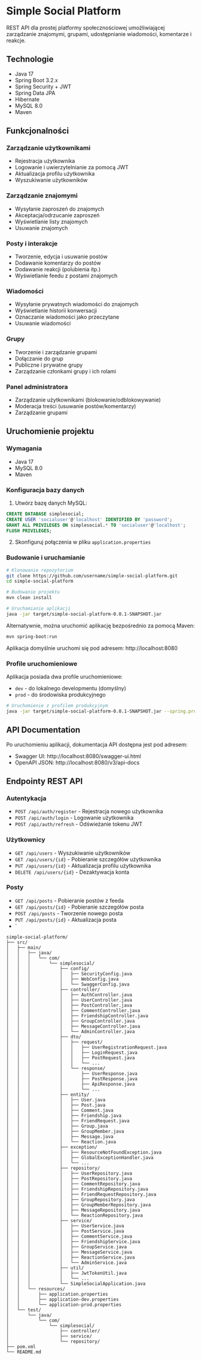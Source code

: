 # Simple Social Platform

REST API dla prostej platformy społecznościowej umożliwiającej zarządzanie znajomymi, grupami, udostępnianie wiadomości, komentarze i reakcje.

## Technologie

- Java 17
- Spring Boot 3.2.x
- Spring Security + JWT
- Spring Data JPA
- Hibernate
- MySQL 8.0
- Maven

## Funkcjonalności

### Zarządzanie użytkownikami
- Rejestracja użytkownika
- Logowanie i uwierzytelnianie za pomocą JWT
- Aktualizacja profilu użytkownika
- Wyszukiwanie użytkowników

### Zarządzanie znajomymi
- Wysyłanie zaproszeń do znajomych
- Akceptacja/odrzucanie zaproszeń
- Wyświetlanie listy znajomych
- Usuwanie znajomych

### Posty i interakcje
- Tworzenie, edycja i usuwanie postów
- Dodawanie komentarzy do postów
- Dodawanie reakcji (polubienia itp.)
- Wyświetlanie feedu z postami znajomych

### Wiadomości
- Wysyłanie prywatnych wiadomości do znajomych
- Wyświetlanie historii konwersacji
- Oznaczanie wiadomości jako przeczytane
- Usuwanie wiadomości

### Grupy
- Tworzenie i zarządzanie grupami
- Dołączanie do grup
- Publiczne i prywatne grupy
- Zarządzanie członkami grupy i ich rolami

### Panel administratora
- Zarządzanie użytkownikami (blokowanie/odblokowywanie)
- Moderacja treści (usuwanie postów/komentarzy)
- Zarządzanie grupami

## Uruchomienie projektu

### Wymagania

- Java 17
- MySQL 8.0
- Maven

### Konfiguracja bazy danych

1. Utwórz bazę danych MySQL:

```sql
CREATE DATABASE simplesocial;
CREATE USER 'socialuser'@'localhost' IDENTIFIED BY 'password';
GRANT ALL PRIVILEGES ON simplesocial.* TO 'socialuser'@'localhost';
FLUSH PRIVILEGES;
```

2. Skonfiguruj połączenia w pliku `application.properties`

### Budowanie i uruchamianie

```bash
# Klonowanie repozytorium
git clone https://github.com/username/simple-social-platform.git
cd simple-social-platform

# Budowanie projektu
mvn clean install

# Uruchamianie aplikacji
java -jar target/simple-social-platform-0.0.1-SNAPSHOT.jar
```

Alternatywnie, można uruchomić aplikację bezpośrednio za pomocą Maven:

```bash
mvn spring-boot:run
```

Aplikacja domyślnie uruchomi się pod adresem: http://localhost:8080

### Profile uruchomieniowe

Aplikacja posiada dwa profile uruchomieniowe:
- `dev` - do lokalnego developmentu (domyślny)
- `prod` - do środowiska produkcyjnego

```bash
# Uruchomienie z profilem produkcyjnym
java -jar target/simple-social-platform-0.0.1-SNAPSHOT.jar --spring.profiles.active=prod
```

## API Documentation

Po uruchomieniu aplikacji, dokumentacja API dostępna jest pod adresem:
- Swagger UI: http://localhost:8080/swagger-ui.html
- OpenAPI JSON: http://localhost:8080/v3/api-docs

## Endpointy REST API

### Autentykacja
- `POST /api/auth/register` - Rejestracja nowego użytkownika
- `POST /api/auth/login` - Logowanie użytkownika
- `POST /api/auth/refresh` - Odświeżanie tokenu JWT

### Użytkownicy
- `GET /api/users` - Wyszukiwanie użytkowników
- `GET /api/users/{id}` - Pobieranie szczegółów użytkownika
- `PUT /api/users/{id}` - Aktualizacja profilu użytkownika
- `DELETE /api/users/{id}` - Dezaktywacja konta

### Posty
- `GET /api/posts` - Pobieranie postów z feeda
- `GET /api/posts/{id}` - Pobieranie szczegółów posta
- `POST /api/posts` - Tworzenie nowego posta
- `PUT /api/posts/{id}` - Aktualizacja posta
- `

```
simple-social-platform/
├── src/
│   ├── main/
│   │   ├── java/
│   │   │   └── com/
│   │   │       └── simplesocial/
│   │   │           ├── config/
│   │   │           │   ├── SecurityConfig.java
│   │   │           │   ├── WebConfig.java
│   │   │           │   └── SwaggerConfig.java
│   │   │           ├── controller/
│   │   │           │   ├── AuthController.java
│   │   │           │   ├── UserController.java
│   │   │           │   ├── PostController.java
│   │   │           │   ├── CommentController.java
│   │   │           │   ├── FriendshipController.java
│   │   │           │   ├── GroupController.java
│   │   │           │   ├── MessageController.java
│   │   │           │   └── AdminController.java
│   │   │           ├── dto/
│   │   │           │   ├── request/
│   │   │           │   │   ├── UserRegistrationRequest.java
│   │   │           │   │   ├── LoginRequest.java
│   │   │           │   │   ├── PostRequest.java
│   │   │           │   │   └── ...
│   │   │           │   └── response/
│   │   │           │       ├── UserResponse.java
│   │   │           │       ├── PostResponse.java
│   │   │           │       ├── ApiResponse.java
│   │   │           │       └── ...
│   │   │           ├── entity/
│   │   │           │   ├── User.java
│   │   │           │   ├── Post.java
│   │   │           │   ├── Comment.java
│   │   │           │   ├── Friendship.java
│   │   │           │   ├── FriendRequest.java
│   │   │           │   ├── Group.java
│   │   │           │   ├── GroupMember.java
│   │   │           │   ├── Message.java
│   │   │           │   └── Reaction.java
│   │   │           ├── exception/
│   │   │           │   ├── ResourceNotFoundException.java
│   │   │           │   ├── GlobalExceptionHandler.java
│   │   │           │   └── ...
│   │   │           ├── repository/
│   │   │           │   ├── UserRepository.java
│   │   │           │   ├── PostRepository.java
│   │   │           │   ├── CommentRepository.java
│   │   │           │   ├── FriendshipRepository.java
│   │   │           │   ├── FriendRequestRepository.java
│   │   │           │   ├── GroupRepository.java
│   │   │           │   ├── GroupMemberRepository.java
│   │   │           │   ├── MessageRepository.java
│   │   │           │   └── ReactionRepository.java
│   │   │           ├── service/
│   │   │           │   ├── UserService.java
│   │   │           │   ├── PostService.java
│   │   │           │   ├── CommentService.java
│   │   │           │   ├── FriendshipService.java
│   │   │           │   ├── GroupService.java
│   │   │           │   ├── MessageService.java
│   │   │           │   ├── ReactionService.java
│   │   │           │   └── AdminService.java
│   │   │           ├── util/
│   │   │           │   ├── JwtTokenUtil.java
│   │   │           │   └── ...
│   │   │           └── SimpleSocialApplication.java
│   │   └── resources/
│   │       ├── application.properties
│   │       ├── application-dev.properties
│   │       └── application-prod.properties
│   └── test/
│       └── java/
│           └── com/
│               └── simplesocial/
│                   ├── controller/
│                   ├── service/
│                   └── repository/
├── pom.xml
└── README.md
```